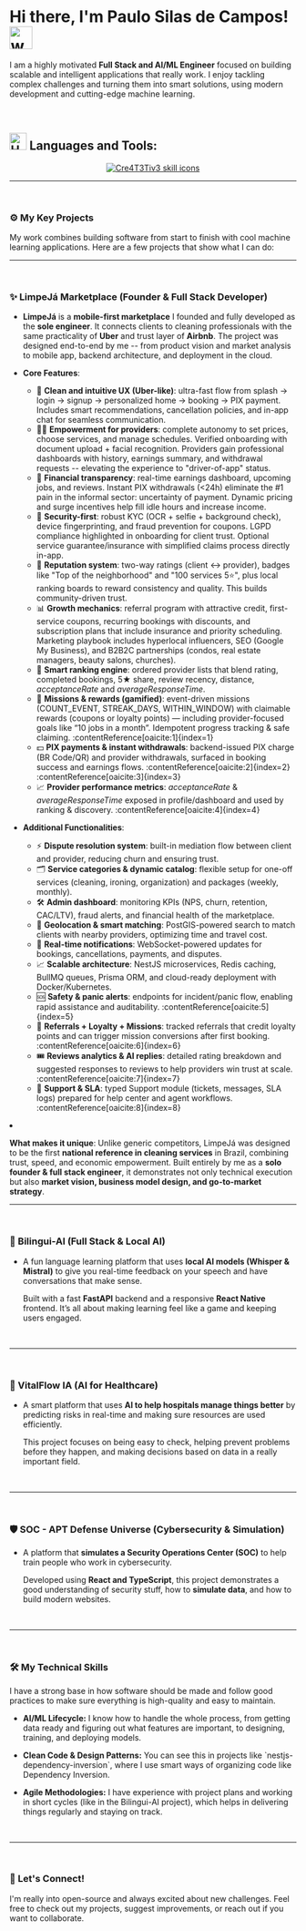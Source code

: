 <div>
  <h1>Hi there, I'm Paulo Silas de Campos!  <img src="https://user-images.githubusercontent.com/72663882/171687151-bb31c996-c9d2-49c8-b593-734946893b23.gif" alt="waving hand gif" aria-hidden="true" width="40" /> </h1> 
  <p>I am a highly motivated <b>Full Stack and AI/ML Engineer</b> focused on building scalable and intelligent applications that really work. I enjoy tackling complex challenges and turning them into smart solutions, using modern development and cutting-edge machine learning.</p>
</div>

<br>

## <img src="https://raw.githubusercontent.com/Tarikul-Islam-Anik/Animated-Fluent-Emojis/master/Emojis/Objects/Hammer%20and%20Wrench.png" alt="Hammer and Wrench" width="30" height="30" /> **Languages and Tools:**  
<p align="center">
  <a href="https://skillicons.dev">
    <img src="https://skillicons.dev/icons?i=py,go,rust,cpp,ts,js,html,css,latex,ai,fastapi,nodejs,spring,react,nextjs,svelte,tailwind,tauri,vite,electron,npm,figma,obsidian,aws,azure,gcp,terraform,docker,kubernetes,nginx,linux,arch,bsd,bash,sqlite,postgresql,dynamodb,cassandra,mongodb,elasticsearch,redis,graphql,kafka,rabbitmq,tensorflow,opencv,pytorch,grafana,prometheus,github,gitlab,git,vscode,md&perline=18" alt="Cre4T3Tiv3 skill icons" />
  </a>
</p>
<hr>
<br>


### ⚙️ My Key Projects

<p>My work combines building software from start to finish with cool machine learning applications. Here are a few projects that show what I can do:</p>

<hr>
<br>

<h3>✨ LimpeJá Marketplace (Founder & Full Stack Developer)</h3>
<ul>
  <li>
    <p>
      <b>LimpeJá</b> is a <b>mobile-first marketplace</b> I founded and fully developed as the <b>sole engineer</b>.  
      It connects clients to cleaning professionals with the same practicality of <b>Uber</b> and trust layer of <b>Airbnb</b>.  
      The project was designed end-to-end by me -- from product vision and market analysis to mobile app, backend architecture, and deployment in the cloud.
    </p>
  </li>

  <li>
    <p>
      <b>Core Features</b>:
      <ul>
        <li>📱 <b>Clean and intuitive UX (Uber-like)</b>: ultra-fast flow from splash → login → signup → personalized home → booking → PIX payment. Includes smart recommendations, cancellation policies, and in-app chat for seamless communication.</li>
        <li>👩‍🔧 <b>Empowerment for providers</b>: complete autonomy to set prices, choose services, and manage schedules. Verified onboarding with document upload + facial recognition. Providers gain professional dashboards with history, earnings summary, and withdrawal requests -- elevating the experience to "driver-of-app" status.</li>
        <li>💸 <b>Financial transparency</b>: real-time earnings dashboard, upcoming jobs, and reviews. Instant PIX withdrawals (&lt;24h) eliminate the #1 pain in the informal sector: uncertainty of payment. Dynamic pricing and surge incentives help fill idle hours and increase income.</li>
        <li>🔐 <b>Security-first</b>: robust KYC (OCR + selfie + background check), device fingerprinting, and fraud prevention for coupons. LGPD compliance highlighted in onboarding for client trust. Optional service guarantee/insurance with simplified claims process directly in-app.</li>
        <li>🤝 <b>Reputation system</b>: two-way ratings (client ↔ provider), badges like "Top of the neighborhood" and "100 services 5⭐", plus local ranking boards to reward consistency and quality. This builds community-driven trust.</li>
        <li>📊 <b>Growth mechanics</b>: referral program with attractive credit, first-service coupons, recurring bookings with discounts, and subscription plans that include insurance and priority scheduling. Marketing playbook includes hyperlocal influencers, SEO (Google My Business), and B2B2C partnerships (condos, real estate managers, beauty salons, churches).</li>
        <li>🚀 <b>Smart ranking engine</b>: ordered provider lists that blend rating, completed bookings, 5★ share, review recency, distance, <i>acceptanceRate</i> and <i>averageResponseTime</i>. </li>
        <li>🎯 <b>Missions & rewards (gamified)</b>: event-driven missions (COUNT_EVENT, STREAK_DAYS, WITHIN_WINDOW) with claimable rewards (coupons or loyalty points) — including provider-focused goals like “10 jobs in a month”. Idempotent progress tracking & safe claiming. :contentReference[oaicite:1]{index=1}</li>
        <li>💵 <b>PIX payments & instant withdrawals</b>: backend-issued PIX charge (BR Code/QR) and provider withdrawals, surfaced in booking success and earnings flows. :contentReference[oaicite:2]{index=2} :contentReference[oaicite:3]{index=3}</li>
        <li>📈 <b>Provider performance metrics</b>: <i>acceptanceRate</i> & <i>averageResponseTime</i> exposed in profile/dashboard and used by ranking & discovery. :contentReference[oaicite:4]{index=4}</li>
      </ul>

  </li>

  <li>
    <p>
      <b>Additional Functionalities</b>:
      <ul>
        <li>⚡ <b>Dispute resolution system</b>: built-in mediation flow between client and provider, reducing churn and ensuring trust.</li>
        <li>🗂️ <b>Service categories & dynamic catalog</b>: flexible setup for one-off services (cleaning, ironing, organization) and packages (weekly, monthly).</li>
        <li>🛠️ <b>Admin dashboard</b>: monitoring KPIs (NPS, churn, retention, CAC/LTV), fraud alerts, and financial health of the marketplace.</li>
        <li>📍 <b>Geolocation & smart matching</b>: PostGIS-powered search to match clients with nearby providers, optimizing time and travel cost.</li>
        <li>🔔 <b>Real-time notifications</b>: WebSocket-powered updates for bookings, cancellations, payments, and disputes.</li>
        <li>📈 <b>Scalable architecture</b>: NestJS microservices, Redis caching, BullMQ queues, Prisma ORM, and cloud-ready deployment with Docker/Kubernetes.</li>
        <li>🆘 <b>Safety & panic alerts</b>: endpoints for incident/panic flow, enabling rapid assistance and auditability. :contentReference[oaicite:5]{index=5}</li>
        <li>🧲 <b>Referrals + Loyalty + Missions</b>: tracked referrals that credit loyalty points and can trigger mission conversions after first booking. :contentReference[oaicite:6]{index=6}</li>
        <li>🎟️ <b>Reviews analytics & AI replies</b>: detailed rating breakdown and suggested responses to reviews to help providers win trust at scale. :contentReference[oaicite:7]{index=7}</li>
        <li>🛟 <b>Support & SLA</b>: typed Support module (tickets, messages, SLA logs) prepared for help center and agent workflows. :contentReference[oaicite:8]{index=8}</li>
      </ul>
    </p>
  </li>
</ul>
  
  <li>
    <p>
      <b>What makes it unique</b>: Unlike generic competitors, LimpeJá was designed to be the first  
      <b>national reference in cleaning services</b> in Brazil, combining trust, speed, and economic empowerment.  
      Built entirely by me as a <b>solo founder & full stack engineer</b>, it demonstrates not only technical execution but also  
      <b>market vision, business model design, and go-to-market strategy</b>.
    </p>
  </li>
</ul>

<hr>
<br>

<h3>🤖 Bilingui-AI (Full Stack & Local AI)</h3>
<ul>
    <li>
        <p>A fun language learning platform that uses <b>local AI models (Whisper & Mistral)</b> to give you real-time feedback on your speech and have conversations that make sense.</p>
      <p>Built with a fast <b>FastAPI</b> backend and a responsive <b>React Native</b> frontend. It’s all about making learning feel like a game and keeping users engaged.</p>
    </li>

</ul>

<br>
<hr>
<br>

<h3>🏥 VitalFlow IA (AI for Healthcare)</h3>
<ul>
    <li>
        <p>A smart platform that uses <b>AI to help hospitals manage things better</b> by predicting risks in real-time and making sure resources are used efficiently.</p>
      <p>This project focuses on being easy to check, helping prevent problems before they happen, and making decisions based on data in a really important field.</p>
    </li>
</ul>

<br>
<hr>
<br>

<h3>🛡️ SOC - APT Defense Universe (Cybersecurity & Simulation)</h3>
<ul>
    <li>
        <p>A platform that <b>simulates a Security Operations Center (SOC)</b> to help train people who work in cybersecurity.</p>
      <p>Developed using <b>React and TypeScript</b>, this project demonstrates a good understanding of security stuff, how to <b>simulate data</b>, and how to build modern websites.</p>
    </li>
   
</ul>

<br>
<hr>
<br>

### 🛠️ My Technical Skills

<p>I have a strong base in how software should be made and follow good practices to make sure everything is high-quality and easy to maintain.</p>

<ul>
    <li>
        <p><b>AI/ML Lifecycle:</b> I know how to handle the whole process, from getting data ready and figuring out what features are important, to designing, training, and deploying models.</p>
    </li>
    <li>
        <p><b>Clean Code & Design Patterns:</b> You can see this in projects like `nestjs-dependency-inversion`, where I use smart ways of organizing code like Dependency Inversion.</p>
    </li>
    <li>
        <p><b>Agile Methodologies:</b> I have experience with project plans and working in short cycles (like in the Bilingui-AI project), which helps in delivering things regularly and staying on track.</p>
    </li>
</ul>

<br>
<hr>
<br>

### 🤝 Let's Connect!

<p>I'm really into open-source and always excited about new challenges. Feel free to check out my projects, suggest improvements, or reach out if you want to collaborate.</p>
